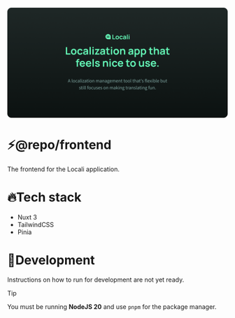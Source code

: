 [![Locali](../../.github/cover.png)](https://github.com/mrjvs/locali)

# ⚡@repo/frontend

The frontend for the Locali application.

# 🔥Tech stack

- Nuxt 3
- TailwindCSS
- Pinia

# 🧬Development

Instructions on how to run for development are not yet ready.

> [!TIP]
> You must be running **NodeJS 20** and use `pnpm` for the package manager.
